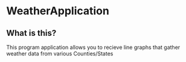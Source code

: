 # WeatherApplication

<h2> What is this? </h2>
<p> This program application allows you to recieve line graphs that gather weather data from various Counties/States </p>
